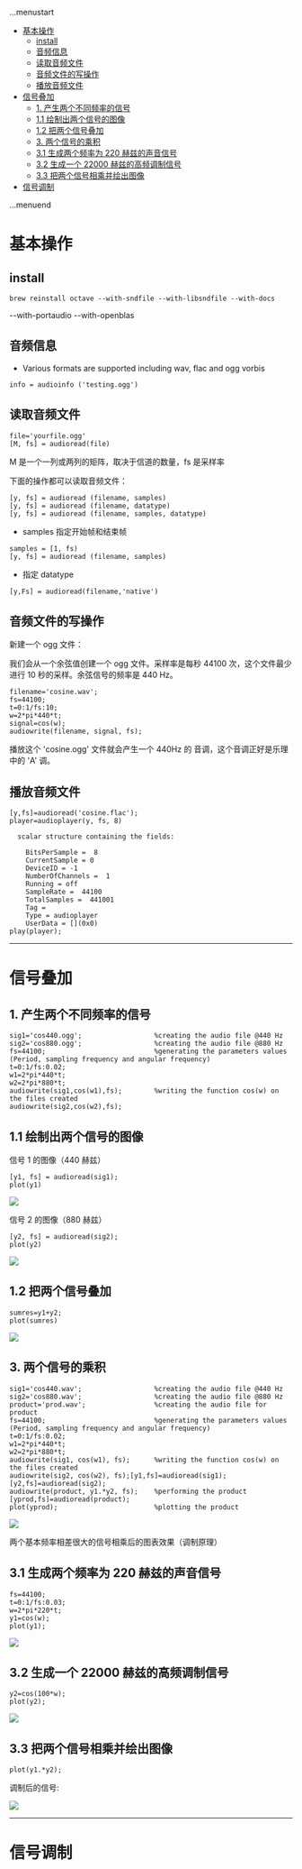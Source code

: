 ...menustart

 - [基本操作](#b7b05952d509c439f94113324ff52318)
     - [install](#19ad89bc3e3c9d7ef68b89523eff1987)
     - [音频信息](#3413dd4049308da2951e7a4e76d5f36f)
     - [读取音频文件](#4e57f1fdd6e72178dedecf98c08602b2)
     - [音频文件的写操作](#1994a8ca2987014975c8f885e42f0efd)
     - [播放音频文件](#168ed667ff59ad9971f9bc226839bc65)
 - [信号叠加](#907979cef2ac1030b1862469aab35c41)
     - [1. 产生两个不同频率的信号](#7859357f85cdd30bf0efeae9e4d5f6ff)
     - [1.1 绘制出两个信号的图像](#529d85ceb420010bbae4ff8ddfc8ac23)
     - [1.2 把两个信号叠加](#777d069853661fb6fb9cd8e67b116e81)
     - [3. 两个信号的乘积](#49bd8db4f8d3299524f11771f93554ce)
     - [3.1 生成两个频率为 220 赫兹的声音信号](#3a964a6ddc88e66ce54d2b99a7614a25)
     - [3.2 生成一个 22000 赫兹的高频调制信号](#de12d6d99cdc4745c70e4ee1a8a92ab1)
     - [3.3 把两个信号相乘并绘出图像](#ae927bd937602b7362bcec1dfd6c75df)
 - [信号调制](#583240736100dab274fa2e9518318d79)

...menuend


<h2 id="b7b05952d509c439f94113324ff52318"></h2>

# 基本操作

<h2 id="19ad89bc3e3c9d7ef68b89523eff1987"></h2>

## install

```
brew reinstall octave --with-sndfile --with-libsndfile --with-docs
```

--with-portaudio --with-openblas


<h2 id="3413dd4049308da2951e7a4e76d5f36f"></h2>

## 音频信息

- Various formats are supported including wav, flac and ogg vorbis


```
info = audioinfo ('testing.ogg')
```

<h2 id="4e57f1fdd6e72178dedecf98c08602b2"></h2>

## 读取音频文件

```
file='yourfile.ogg'
[M, fs] = audioread(file)
```

M 是一个一列或两列的矩阵，取决于信道的数量，fs 是采样率

下面的操作都可以读取音频文件：

```
[y, fs] = audioread (filename, samples)
[y, fs] = audioread (filename, datatype)
[y, fs] = audioread (filename, samples, datatype)
```

 - samples 指定开始帧和结束帧

```
samples = [1, fs)
[y, fs] = audioread (filename, samples)
```

 - 指定 datatype

```
[y,Fs] = audioread(filename,'native')
```

<h2 id="1994a8ca2987014975c8f885e42f0efd"></h2>

## 音频文件的写操作

新建一个 ogg 文件：

我们会从一个余弦值创建一个 ogg 文件。采样率是每秒 44100 次，这个文件最少进行 10 秒的采样。余弦信号的频率是 440 Hz。

```
filename='cosine.wav';
fs=44100;
t=0:1/fs:10;
w=2*pi*440*t;
signal=cos(w);
audiowrite(filename, signal, fs);
```

播放这个 'cosine.ogg' 文件就会产生一个 440Hz 的 音调，这个音调正好是乐理中的 'A' 调。

<h2 id="168ed667ff59ad9971f9bc226839bc65"></h2>

## 播放音频文件

```
[y,fs]=audioread('cosine.flac');
player=audioplayer(y, fs, 8)

  scalar structure containing the fields:

    BitsPerSample =  8
    CurrentSample = 0
    DeviceID = -1
    NumberOfChannels =  1
    Running = off
    SampleRate =  44100
    TotalSamples =  441001
    Tag = 
    Type = audioplayer
    UserData = [](0x0)
play(player);
```

-----

<h2 id="907979cef2ac1030b1862469aab35c41"></h2>

# 信号叠加

<h2 id="7859357f85cdd30bf0efeae9e4d5f6ff"></h2>

## 1. 产生两个不同频率的信号

```
sig1='cos440.ogg';                  %creating the audio file @440 Hz
sig2='cos880.ogg';                  %creating the audio file @880 Hz
fs=44100;                           %generating the parameters values (Period, sampling frequency and angular frequency)
t=0:1/fs:0.02;
w1=2*pi*440*t;
w2=2*pi*880*t;
audiowrite(sig1,cos(w1),fs);        %writing the function cos(w) on the files created
audiowrite(sig2,cos(w2),fs);
```

<h2 id="529d85ceb420010bbae4ff8ddfc8ac23"></h2>

## 1.1 绘制出两个信号的图像

信号 1 的图像（440 赫兹）

```
[y1, fs] = audioread(sig1);
plot(y1)
```

![](https://raw.githubusercontent.com/mebusy/notes/master/imgs/octave_audio_s1.png)

信号 2 的图像（880 赫兹）

```
[y2, fs] = audioread(sig2);
plot(y2)
```

![](https://raw.githubusercontent.com/mebusy/notes/master/imgs/octave_audio_s2.png)


<h2 id="777d069853661fb6fb9cd8e67b116e81"></h2>

## 1.2 把两个信号叠加

```
sumres=y1+y2;
plot(sumres)
```

![](https://raw.githubusercontent.com/mebusy/notes/master/imgs/octave_audio_sum.png)

<h2 id="49bd8db4f8d3299524f11771f93554ce"></h2>

## 3. 两个信号的乘积

```
sig1='cos440.wav';                  %creating the audio file @440 Hz
sig2='cos880.wav';                  %creating the audio file @880 Hz
product='prod.wav';                 %creating the audio file for product
fs=44100;                           %generating the parameters values (Period, sampling frequency and angular frequency)
t=0:1/fs:0.02;
w1=2*pi*440*t;
w2=2*pi*880*t;
audiowrite(sig1, cos(w1), fs);      %writing the function cos(w) on the files created
audiowrite(sig2, cos(w2), fs);[y1,fs]=audioread(sig1);[y2,fs]=audioread(sig2);
audiowrite(product, y1.*y2, fs);    %performing the product
[yprod,fs]=audioread(product);
plot(yprod);       					%plotting the product
```

![](https://raw.githubusercontent.com/mebusy/notes/master/imgs/octave_audio_multiply.png)

两个基本频率相差很大的信号相乘后的图表效果（调制原理）

<h2 id="3a964a6ddc88e66ce54d2b99a7614a25"></h2>

## 3.1 生成两个频率为 220 赫兹的声音信号

```
fs=44100;
t=0:1/fs:0.03;
w=2*pi*220*t;
y1=cos(w);
plot(y1);
```

![](https://raw.githubusercontent.com/mebusy/notes/master/imgs/octave_audio_3.1.png)


<h2 id="de12d6d99cdc4745c70e4ee1a8a92ab1"></h2>

## 3.2 生成一个 22000 赫兹的高频调制信号

```
y2=cos(100*w);
plot(y2);
```

![](https://raw.githubusercontent.com/mebusy/notes/master/imgs/octave_audio_3.2.png)


<h2 id="ae927bd937602b7362bcec1dfd6c75df"></h2>

## 3.3 把两个信号相乘并绘出图像

```
plot(y1.*y2);
```

调制后的信号:

![](https://raw.githubusercontent.com/mebusy/notes/master/imgs/octave_audio_3.3.png)

---

<h2 id="583240736100dab274fa2e9518318d79"></h2>

# 信号调制





